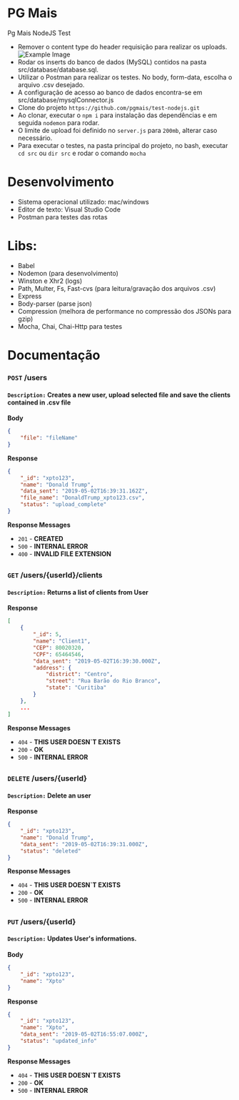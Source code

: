 # PG Mais
Pg Mais NodeJS Test

* Remover o content type do header requisição para realizar os uploads.
![Example Image](https://i.imgur.com/JbNl6ks.png)
* Rodar os inserts do banco de dados (MySQL) contidos na pasta src/database/database.sql.
* Utilizar o Postman para realizar os testes. No body, form-data, escolha o arquivo .csv desejado.
* A configuração de acesso ao banco de dados encontra-se em src/database/mysqlConnector.js
* Clone do projeto 
```https://github.com/pgmais/test-nodejs.git```
* Ao clonar, executar o ```npm i``` para instalação das dependências e em seguida ```nodemon``` para rodar.
* O limite de upload foi definido no ```server.js``` para ```200mb```, alterar caso necessário.
* Para executar o testes, na pasta principal do projeto, no bash, executar ```cd src``` ou ```dir src``` e rodar o comando ```mocha```

# Desenvolvimento
* Sistema operacional utilizado: mac/windows
* Editor de texto: Visual Studio Code
* Postman para testes das rotas

# Libs: 
* Babel
* Nodemon (para desenvolvimento)
* Winston e Xhr2 (logs)
* Path, Multer, Fs, Fast-cvs (para leitura/gravação dos arquivos .csv)
* Express
* Body-parser (parse json)
* Compression (melhora de performance no compressão dos JSONs para gzip)
* Mocha, Chai, Chai-Http para testes

# Documentação
### ```POST``` /users
#### ```Description:``` Creates a new user, upload selected file and save the clients contained in .csv file

__Body__
```json
{
	"file": "fileName"
} 
```
__Response__
```json
{
    "_id": "xpto123",
    "name": "Donald Trump",
    "data_sent": "2019-05-02T16:39:31.162Z",
    "file_name": "DonaldTrump_xpto123.csv",
    "status": "upload_complete"
}
```
__Response Messages__
* ```201``` - __CREATED__
* ```500``` - __INTERNAL ERROR__
* ```400``` - __INVALID FILE EXTENSION__
##

### ```GET``` /users/{userId}/clients
#### ```Description:``` Returns a list of clients from User
__Response__
```json
[
    {
        "_id": 5,
        "name": "Client1",
        "CEP": 80020320,
        "CPF": 65464546,
        "data_sent": "2019-05-02T16:39:30.000Z",
        "address": {
            "district": "Centro",
            "street": "Rua Barão do Rio Branco",
            "state": "Curitiba"
        }
    },
    ...
]
```
__Response Messages__
* ```404``` - __THIS USER DOESN`T EXISTS__
* ```200``` - __OK__
* ```500``` - __INTERNAL ERROR__
##

### ```DELETE``` /users/{userId}
#### ```Description:``` Delete an user
__Response__
```json
{
    "_id": "xpto123",
    "name": "Donald Trump",
    "data_sent": "2019-05-02T16:39:31.000Z",
    "status": "deleted"
}
```
__Response Messages__
* ```404``` - __THIS USER DOESN`T EXISTS__
* ```200``` - __OK__
* ```500``` - __INTERNAL ERROR__
##

### ```PUT``` /users/{userId}
#### ```Description:``` Updates User's informations.
__Body__
```json
{
    "_id": "xpto123",
    "name": "Xpto"
}
```

__Response__
```json
{
    "_id": "xpto123",
    "name": "Xpto",
    "data_sent": "2019-05-02T16:55:07.000Z",
    "status": "updated_info"
}
```
__Response Messages__
* ```404``` - __THIS USER DOESN`T EXISTS__
* ```200``` - __OK__
* ```500``` - __INTERNAL ERROR__
##
